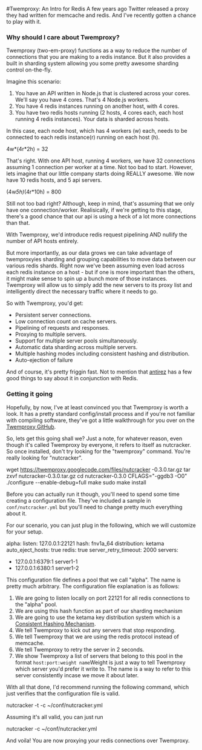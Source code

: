 #Twemproxy: An Intro for Redis
A few years ago Twitter released a proxy they had written for memcache and redis. And I've recently gotten a chance to play with it. 

### Why should I care about Twemproxy?
Twemproxy (two-em-proxy) functions as a way to reduce the number of connections that you are making to a redis instance. But it also provides a built in sharding system allowing you some pretty awesome sharding control on-the-fly. 

Imagine this scenario:
1. You have an API written in Node.js that is clustered across your cores. We'll say you have 4 cores. That's 4 Node.js workers. 
2. You have 4 redis instances running on another host, with 4 cores. 
3. You have two redis hosts running (2 hosts, 4 cores each, each host running 4 redis instances). Your data is sharded across hosts.


In this case, each node host, which has 4 workers (w) each,  needs to be connected to each redis instance(r) running on each host (h). 

4w*(4r*2h) = 32

That's right. With one API host, running 4 workers, we have 32 connections assuming 1 connection per worker at a time. Not too bad to start. However, lets imagine that our little company starts doing REALLY awesome. We now have 10 redis hosts, and 5 api servers.

(4w*5h)*(4r*10h) = 800

Still not too bad right? Although, keep in mind, that's assuming that we only have one connection/worker. Realisically, if we're getting to this stage, there's a good chance that our api is using a heck of a lot more connections than that. 

With Twemproxy, we'd introduce redis request pipelining AND nullify the number of API hosts entirely. 

But more importantly, as our data grows we can take advantage of twemproxyies sharding and grouping capabilities to move data between our various redis shards. Right now we've been assuming even load across each redis instance on a host - but if one is more important than the others, it might make sense to spin up a bunch more of those instances. Twemproxy will allow us to simply add the new servers to its proxy list and intelligently direct the necessary traffic where it needs to go.

So with Twemproxy, you'd get: 

- Persistent server connections.
- Low connection count on cache servers.
- Pipelining of requests and responses.
- Proxying to multiple servers.
- Support for multiple server pools simultaneously.
- Automatic data sharding across multiple servers.
- Multiple hashing modes including consistent hashing and distribution.
- Auto-ejection of failure

And of course, it's pretty friggin fast. Not to mention that [antirez](http://antirez.com/news/44) has a few good things to say about it in conjunction with Redis.

### Getting it going
Hopefully, by now, I've at least convinced you that Twemproxy is worth a look. It has a pretty standard config/install process and if you're not familiar with compiling software, they've got a little walkthrough for you over on the [Twemproxy GitHub](https://github.com/twitter/twemproxy).

So, lets get this going shall we? Just a note, for whatever reason, even though it's called Twemproxy by everyone, it refers to itself as nutcracker. So once installed, don't try looking for the "twemproxy" command. You're really looking for "nutcracker".

wget https://twemproxy.googlecode.com/files/nutcracker
-0.3.0.tar.gz
tar zxvf nutcracker-0.3.0.tar.gz
cd nutcracker-0.3.0
CFLAGS="-ggdb3 -O0" ./configure --enable-debug=full
make
sudo make install

Before you can actually run it though, you'll need to spend some time creating a configuration file. They've included a sample in `conf/nutcracker.yml` but you'll need to change pretty much everything about it. 

For our scenario, you can just plug in the following, which we will customize for your setup.

alpha:
listen: 127.0.0.1:22121
hash: fnv1a_64
distribution: ketama
auto_eject_hosts: true
redis: true
server_retry_timeout: 2000
servers:
- 127.0.0.1:6379:1 server1-1
- 127.0.0.1:6380:1 server1-2


This configuration file defines a pool that we call "alpha". The name is pretty much arbitrary. The configuration file explanation is as follows:

1. We are going to listen locally on port 22121 for all redis connections to the "alpha" pool. 
2. We are using this hash function as part of our sharding mechanism
3. We are going to use the ketama key distribution system which is a [Consistent Hashing Mechanism](https://en.wikipedia.org/wiki/Consistent_hashing).
4. We tell Twemproxy to kick out any servers that stop responding.
5. We tell Twemproxy that we are using the redis protocol instead of memcache. 
6. We tell Twemproxy to retry the server in 2 seconds.
7. We show Twemproxy a list of servers that belong to this pool in the format `host:port:weight name`Weight is just a way to tell Twemproxy which server you'd prefer it write to. The name is a way to refer to this server consistently incase we move it about later.

With all that done, I'd recommend running the following command, which just verifies that the configuration file is valid.

nutcracker -t -c ~/conf/nutcracker.yml


Assuming it's all valid, you can just run  

nutcracker -c ~/conf/nutcracker.yml

And voila! You are now proxying your redis connections over Twemproxy. 
